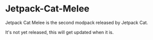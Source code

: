 # Jetpack-Cat-Melee
Jetpack Cat Melee is the second modpack released by Jetpack Cat.

It's not yet released, this will get updated when it is.
